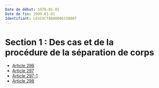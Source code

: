 ```yaml
---
Date de début: 1976-01-01
Date de fin: 2999-01-01
Identifiant: LEGISCTA000006150007
---
```


<h1>Section 1 : Des cas et de la procédure de la séparation de corps</h1>

- [Article 296](article_296.md)
- [Article 297](article_297.md)
- [Article 297-1](article_297-1.md)
- [Article 298](article_298.md)
